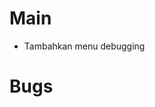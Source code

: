 # Main
  <!-- - Tambahkan fungsi untuk menyimpan data ke file external -->
  <!-- - Buat test untuk keseluruhan fungsi terutama fungsi save & load -->
  <!-- - Tambahkan fitur untuk mengirim note -->
  <!-- - Tambahkan fitur menerima sharing note -->
  <!-- - Tambah todo dengan relasi -->
  <!-- - Tampilkan todo -->
  <!-- - Hapus Notebook -->
  <!-- - Undo hapus notebook -->
  <!-- - Hapus todo -->
  <!-- - Sort todo by degree -->
  <!-- - What to do -->
  <!-- - Remove user -->
  <!-- - Sort todo -->
  <!-- - hapus note pada notebook -->
  <!-- - edit note -->
  <!-- - Hapus relasi todo -->

  - Tambahkan menu debugging


# Bugs
  <!-- - Todo masih bisa ditambahkan ketika ada id yang sama -->
